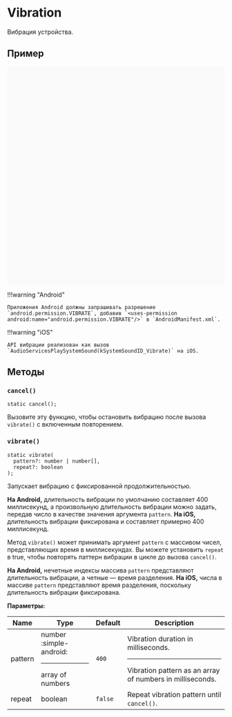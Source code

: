 # Vibration

Вибрация устройства.

## Пример

<div data-snack-id="@bndby/vibration-example" data-snack-platform="web" data-snack-preview="true" data-snack-theme="light" style="overflow:hidden;background:#F9F9F9;border:1px solid var(--color-border);border-radius:4px;height:505px;width:100%"></div>

!!!warning "Android"

    Приложения Android должны запрашивать разрешение `android.permission.VIBRATE`, добавив `<uses-permission android:name="android.permission.VIBRATE"/>` в `AndroidManifest.xml`.

!!!warning "iOS"

    API вибрации реализован как вызов `AudioServicesPlaySystemSound(kSystemSoundID_Vibrate)` на iOS.

## Методы

### `cancel()`

```tsx
static cancel();
```

Вызовите эту функцию, чтобы остановить вибрацию после вызова `vibrate()` с включенным повторением.

### `vibrate()`

```tsx
static vibrate(
  pattern?: number | number[],
  repeat?: boolean
);
```

Запускает вибрацию с фиксированной продолжительностью.

**На Android,** длительность вибрации по умолчанию составляет 400 миллисекунд, а произвольную длительность вибрации можно задать, передав число в качестве значения аргумента `pattern`. **На iOS,** длительность вибрации фиксирована и составляет примерно 400 миллисекунд.

Метод `vibrate()` может принимать аргумент `pattern` с массивом чисел, представляющих время в миллисекундах. Вы можете установить `repeat` в true, чтобы повторять паттерн вибрации в цикле до вызова `cancel()`.

**На Android,** нечетные индексы массива `pattern` представляют длительность вибрации, а четные — время разделения. **На iOS,** числа в массиве `pattern` представляют время разделения, поскольку длительность вибрации фиксирована.

**Параметры:**

| Name    | Type                                         | Default | Description                                                                                       |
| ------- | -------------------------------------------- | ------- | ------------------------------------------------------------------------------------------------- |
| pattern | number :simple-android:<hr/>array of numbers | `400`   | Vibration duration in milliseconds.<hr/>Vibration pattern as an array of numbers in milliseconds. |
| repeat  | boolean                                      | `false` | Repeat vibration pattern until `cancel()`.                                                        |
